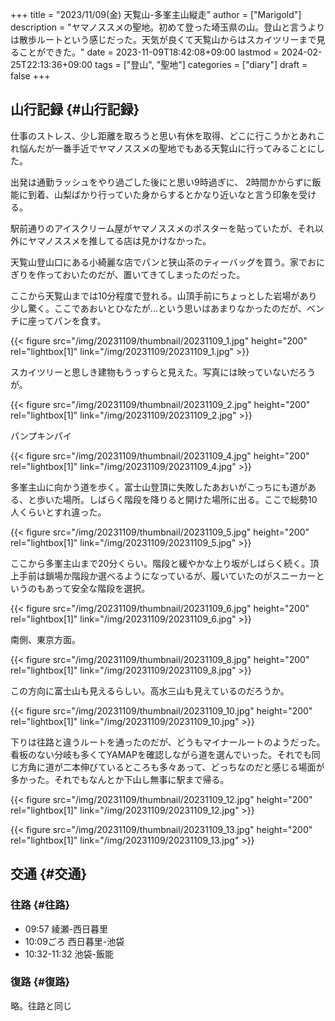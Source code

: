 +++
title = "2023/11/09(金) 天覧山-多峯主山縦走"
author = ["Marigold"]
description = "ヤマノススメの聖地。初めて登った埼玉県の山。登山と言うよりは散歩ルートという感じだった。天気が良くて天覧山からはスカイツリーまで見ることができた。"
date = 2023-11-09T18:42:08+09:00
lastmod = 2024-02-25T22:13:36+09:00
tags = ["登山", "聖地"]
categories = ["diary"]
draft = false
+++

## 山行記録 {#山行記録}

仕事のストレス、少し距離を取ろうと思い有休を取得、どこに行こうかとあれこれ悩んだが一番手近でヤマノススメの聖地でもある天覧山に行ってみることにした。

出発は通勤ラッシュをやり過ごした後にと思い9時過ぎに、
2時間かからずに飯能に到着、山梨ばかり行っていた身からするとかなり近いなと言う印象を受ける。

駅前通りのアイスクリーム屋がヤマノススメのポスターを貼っていたが、それ以外にヤマノススメを推してる店は見かけなかった。

天覧山登山口にある小綺麗な店でパンと狭山茶のティーバッグを買う。家でおにぎりを作っておいたのだが、置いてきてしまったのだった。

ここから天覧山までは10分程度で登れる。山頂手前にちょっとした岩場があり少し驚く。ここであおいとひなたが...という思いはあまりなかったのだが、ベンチに座ってパンを食す。

{{< figure src="/img/20231109/thumbnail/20231109_1.jpg" height="200" rel="lightbox[1]" link="/img/20231109/20231109_1.jpg" >}}

スカイツリーと思しき建物もうっすらと見えた。写真には映っていないだろうが。

{{< figure src="/img/20231109/thumbnail/20231109_2.jpg" height="200" rel="lightbox[1]" link="/img/20231109/20231109_2.jpg" >}}

パンプキンパイ

{{< figure src="/img/20231109/thumbnail/20231109_4.jpg" height="200" rel="lightbox[1]" link="/img/20231109/20231109_4.jpg" >}}

多峯主山に向かう道を歩く。富士山登頂に失敗したあおいがこっちにも道がある、と歩いた場所。しばらく階段を降りると開けた場所に出る。ここで総勢10人くらいとすれ違った。

{{< figure src="/img/20231109/thumbnail/20231109_5.jpg" height="200" rel="lightbox[1]" link="/img/20231109/20231109_5.jpg" >}}

ここから多峯主山まで20分くらい。階段と緩やかな上り坂がしばらく続く。頂上手前は鎖場か階段か選べるようになっているが、履いていたのがスニーカーというのもあって安全な階段を選択。

{{< figure src="/img/20231109/thumbnail/20231109_6.jpg" height="200" rel="lightbox[1]" link="/img/20231109/20231109_6.jpg" >}}

南側、東京方面。

{{< figure src="/img/20231109/thumbnail/20231109_8.jpg" height="200" rel="lightbox[1]" link="/img/20231109/20231109_8.jpg" >}}

この方向に富士山も見えるらしい。高水三山も見えているのだろうか。

{{< figure src="/img/20231109/thumbnail/20231109_10.jpg" height="200" rel="lightbox[1]" link="/img/20231109/20231109_10.jpg" >}}

下りは往路と違うルートを通ったのだが、どうもマイナールートのようだった。看板のない分岐も多くてYAMAPを確認しながら道を選んでいった。それでも同じ方角に道が二本伸びているところも多々あって、どっちなのだと感じる場面が多かった。それでもなんとか下山し無事に駅まで帰る。

{{< figure src="/img/20231109/thumbnail/20231109_12.jpg" height="200" rel="lightbox[1]" link="/img/20231109/20231109_12.jpg" >}}

{{< figure src="/img/20231109/thumbnail/20231109_13.jpg" height="200" rel="lightbox[1]" link="/img/20231109/20231109_13.jpg" >}}


## 交通 {#交通}


### 往路 {#往路}

-   09:57 綾瀬-西日暮里
-   10:09ごろ 西日暮里-池袋
-   10:32-11:32 池袋-飯能


### 復路 {#復路}

略。往路と同じ
